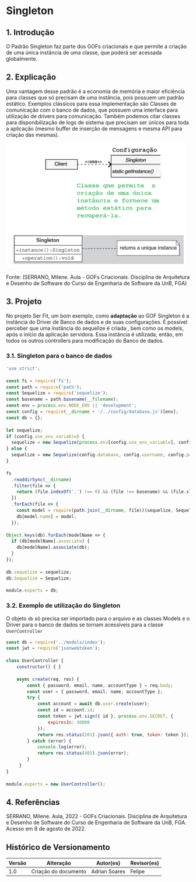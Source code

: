 # Singleton

## 1. Introdução

O Padrão Singleton faz parte dos GOFs criacionais e que permite a criação de uma única instância de uma classe, que poderá ser acessada globalmente.

## 2. Explicação

Uma vantagem desse padrão é a economia de memória e maior eficiência para classes que só precisam de uma instância, pois possuem um padrão estático. Exemplos clássicos para essa implementação são Classes de comunicação com o banco de dados, que possuem uma interface para utilização de drivers para comunicação. Também podemos citar classes para  disponibilização de logs de sistema que precisam ser únicos para toda a aplicação (mesmo buffer de inserção de mensagens e mesma API para criação das mesmas).

![ex_gof_singleton](../../assets/../../assets/gofs-criacionais/Singleton_ex.png)

<caption> Fonte: (SERRANO, Milene. Aula - GOFs Criacionais. Disciplina de Arquitetura e Desenho de Software do Curso de Engenharia de Software da UnB, FGA) </caption>

## 3. Projeto

No projeto Ser Fit, um bom exemplo, como **adaptação** ao GOF Singleton é a instância do Driver de Banco de dados e de suas configurações. É possível perceber que uma instância do sequelize é criada , bem como os models, após o início da aplicação servidora. Essa instância é utilizada, então, em todos os outros controllers para modificação do Banco de dados.

### 3.1. Singleton para o banco de dados

``` javascript
'use strict';

const fs = require('fs');
const path = require('path');
const Sequelize = require('sequelize');
const basename = path.basename(__filename);
const env = process.env.NODE_ENV || 'development';
const config = require(__dirname + '/../config/database.js')[env];
const db = {};

let sequelize;
if (config.use_env_variable) {
  sequelize = new Sequelize(process.env[config.use_env_variable], config);
} else {
  sequelize = new Sequelize(config.database, config.username, config.password, config);
}

fs
  .readdirSync(__dirname)
  .filter(file => {
    return (file.indexOf('.') !== 0) && (file !== basename) && (file.slice(-3) === '.js');
  })
  .forEach(file => {
    const model = require(path.join(__dirname, file))(sequelize, Sequelize.DataTypes);
    db[model.name] = model;
  });

Object.keys(db).forEach(modelName => {
  if (db[modelName].associate) {
    db[modelName].associate(db);
  }
});

db.sequelize = sequelize;
db.Sequelize = Sequelize;

module.exports = db;
```

### 3.2. Exempĺo de utilização do Singleton

O objeto `db` só precisa ser importado para o arquivo e  as classes Models e o Driver para o banco de dados se tornam acessíveis para a classe `UserController`

``` javascript
const db = require('../models/index');
const jwt = require('jsonwebtoken');

class UserController {
    constructor() { }

    async create(req, res) {
        const { password, email, name, accountType } = req.body;
        const user = { password, email, name, accountType };
        try {
            const account = await db.user.create(user);
            const id = account.id;
            const token = jwt.sign({ id }, process.env.SECRET, {
                expiresIn: 30000
            });
            return res.status(201).json({ auth: true, token: token });
        } catch (error) {
            console.log(error);
            return res.status(401).json(error);
        }
     }
}

module.exports = new UserController();
```

## 4. Referências

SERRANO, Milene. Aula, 2022 - GOFs Criacionais. Disciplina de Arquitetura e Desenho de Software do Curso de Engenharia de Software da UnB, FGA. Acesso em 8 de agosto de 2022.


## Histórico de Versionamento

| Versão | Alteração            | Autor(es)       | Revisor(es) |
| ------ | -------------------- | --------------- | ----------- |
| 1.0    | Criação do documento | Adrian Soares   | Felipe      |
